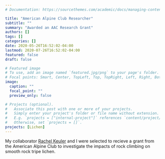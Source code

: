 ```yaml
---
# Documentation: https://sourcethemes.com/academic/docs/managing-content/

title: "American Alpine Club Researcher"
subtitle: ""
summary: "Awarded an AAC Research Grant"
authors: []
tags: []
categories: []
date: 2020-05-26T16:52:02-04:00
lastmod: 2020-07-26T16:52:02-04:00
featured: false
draft: false

# Featured image
# To use, add an image named `featured.jpg/png` to your page's folder.
# Focal points: Smart, Center, TopLeft, Top, TopRight, Left, Right, BottomLeft, Bottom, BottomRight.
image:
  caption: ""
  focal_point: ""
  preview_only: false

# Projects (optional).
#   Associate this post with one or more of your projects.
#   Simply enter your project's folder or file name without extension.
#   E.g. `projects = ["internal-project"]` references `content/project/deep-learning/index.md`.
#   Otherwise, set `projects = []`.
projects: [Lichen]
---
```

My collaborator [Rachel Keuler](http://rachelkeuler.com/) and I were selected to recieve a grant from the American Alpine Club to investigate the impacts of rock climbing on smooth rock tripe lichen.